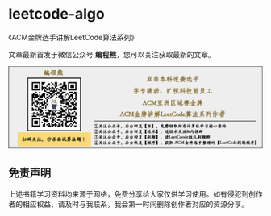 # leetcode-algo
《ACM金牌选手讲解LeetCode算法系列》

文章最新首发于微信公众号 **编程熊**，您可以关注获取最新的文章。



<img width="676" alt="二维码" src="https://github.com/hicodebear/images/blob/main/%E6%AD%A3%E8%A7%86%E5%9B%BE.png">





## 免责声明
上述书籍学习资料均来源于网络，免费分享给大家仅供学习使用。如有侵犯到创作者的相应权益，请及时与我联系，我会第一时间删除创作者对应的资源分享。
